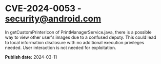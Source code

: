 # CVE-2024-0053 - security@android.com

In getCustomPrinterIcon of PrintManagerService.java, there is a possible way to view other user's images due to a confused deputy. This could lead to local information disclosure with no additional execution privileges needed. User interaction is not needed for exploitation.

**Publish date:** 2024-03-11
